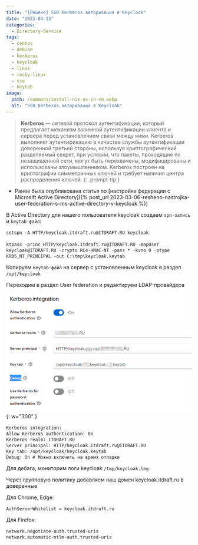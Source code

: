 ```yaml
---
title: "[Решено] SSO Kerberos авторизация в Keycloak"
date: "2023-04-13"
categories: 
  - Directory-Service
tags: 
  - centos
  - debian
  - kerberos
  - keycloak
  - linux
  - rocky-linux
  - sso
  - keytab
image:
  path: /commons/install-nix-os-in-vm.webp
  alt: "SSO Kerberos авторизация в Keycloak"
---
```


> **Kerberos** — сетевой протокол аутентификации, который предлагает механизм взаимной аутентификации клиента и сервера перед установлением связи между ними. Kerberos выполняет аутентификацию в качестве службы аутентификации доверенной третьей стороны, используя криптографический разделяемый секрет, при условии, что пакеты, проходящие по незащищенной сети, могут быть перехвачены, модифицированы и использованы злоумышленником. Kerberos построен на криптографии симметричных ключей и требует наличия центра распределения ключей.
{: .prompt-tip }

- Ранее была опубликована статья по [настройке федерации с Microsift Active Directory]({% post_url 2023-03-06-resheno-nastrojka-user-federation-s-ms-active-directory-v-keycloak %})

В Active Directory для нашего пользователя keycloak создаем `spn-запись` и `keytab-файл`:

```
setspn -A HTTP/keycloak.itdraft.ru@ITDRAFT.RU keycloak

ktpass -princ HTTP/keycloak.itdraft.ru@ITDRAFT.RU -mapUser keycloak@ITDRAFT.RU -crypto RC4-HMAC-NT -pass * -kvno 0 -ptype KRB5_NT_PRINCIPAL -out C:\tmp\keycloak.keytab
```

Копируем `keytab-файл` на сервер с установленным keycloak в раздел `/opt/keycloak`

Переходим в раздел User federation и редактируем LDAP-провайдера

![](/assets/img/posts/2023/04/13/image-35.png){: w="300" }

```
Kerberos integration:
Allow Kerberos authentication: On
Kerberos realm: ITDRAFT.RU
Server principal: HTTP/keycloak.itdraft.ru@ITDRAFT.RU
Key tab: /opt/keycloak/keycloak.keytab
Debug: On # Можно включить на время отладки
```

Для дебага, мониторим логи keycloak `/tmp/keycloak.log`

Через групповую политику добавляем наш домен keycloak.itdraft.ru в доверенные

Для Chrome, Edge:

```
AuthServerWhitelist = keycloak.itdraft.ru
```

Для Firefox:

```
network.negotiate-auth.trusted-uris
network.automatic-ntlm-auth.trusted-uris
```
